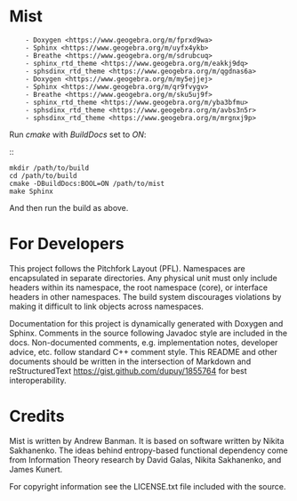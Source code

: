 Mist
====


        - Doxygen <https://www.geogebra.org/m/fprxd9wa>
		- Sphinx <https://www.geogebra.org/m/uyfx4ykb>
		- Breathe <https://www.geogebra.org/m/sdrubcuq>
		- sphinx_rtd_theme <https://www.geogebra.org/m/eakkj9dq>
		- sphsdinx_rtd_theme <https://www.geogebra.org/m/qgdnas6a>
		- Doxygen <https://www.geogebra.org/m/my5ejjej>
		- Sphinx <https://www.geogebra.org/m/qr9fvygv>
		- Breathe <https://www.geogebra.org/m/sku5uj9f>
		- sphinx_rtd_theme <https://www.geogebra.org/m/yba3bfmu>
		- sphsdinx_rtd_theme <https://www.geogebra.org/m/avbs3n5r>
		- sphsdinx_rtd_theme <https://www.geogebra.org/m/mrgnxj9p>






Run *cmake* with *BuildDocs* set to *ON*:

::

    mkdir /path/to/build
    cd /path/to/build
    cmake -DBuildDocs:BOOL=ON /path/to/mist
    make Sphinx

And then run the build as above.

For Developers
==============

This project follows the Pitchfork Layout (PFL).  Namespaces are encapsulated in separate directories. Any physical unit must only include headers within its namespace, the root namespace (core), or interface headers in other namespaces.  The build system discourages violations by making it difficult to link objects across namespaces.

Documentation for this project is dynamically generated with Doxygen and Sphinx. Comments in the source following Javadoc style are included in the docs. Non-documented comments, e.g. implementation notes, developer advice, etc. follow standard C++ comment style. This README and other documents should be written in the intersection of Markdown and reStructuredText <https://gist.github.com/dupuy/1855764> for best interoperability.

Credits
=======

Mist is written by Andrew Banman. It is based on software written by Nikita Sakhanenko. The ideas behind entropy-based functional dependency come from Information Theory research by David Galas, Nikita Sakhanenko, and James Kunert.

For copyright information see the LICENSE.txt file included with the source.
